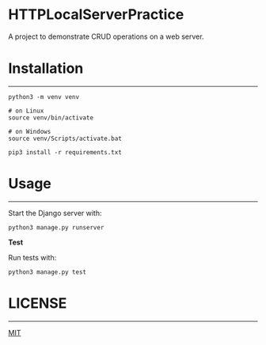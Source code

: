 # HTTPLocalServerPractice


A project to demonstrate CRUD operations on a web server.

# **Installation**
***


```commandline
python3 -m venv venv

# on Linux
source venv/bin/activate

# on Windows
source venv/Scripts/activate.bat

pip3 install -r requirements.txt
```

# **Usage**
***
Start the Django server with:
```
python3 manage.py runserver
```

**Test**

Run tests with:
```
python3 manage.py test
```

# LICENSE
***
[MIT](LICENSE)








